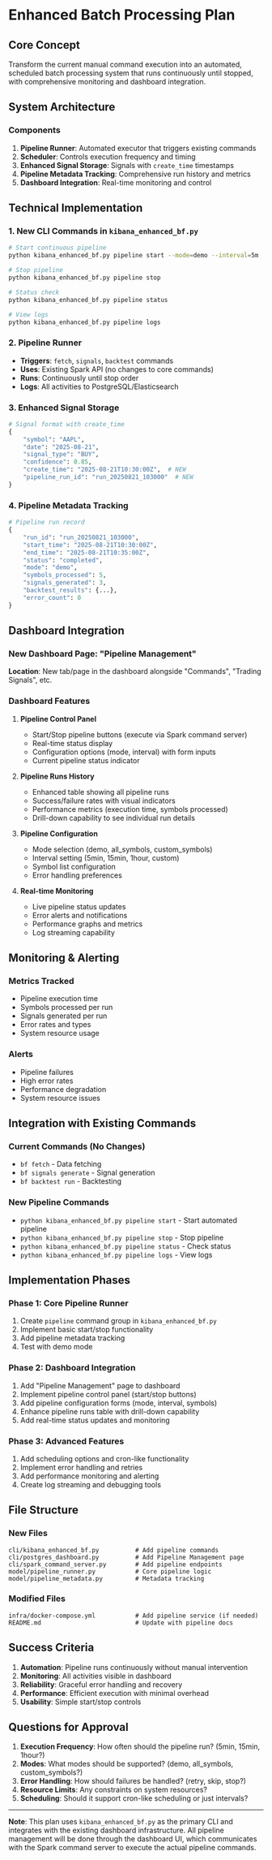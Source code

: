 # Enhanced Batch Processing Plan

## Core Concept
Transform the current manual command execution into an automated, scheduled batch processing system that runs continuously until stopped, with comprehensive monitoring and dashboard integration.

## System Architecture

### Components
1. **Pipeline Runner**: Automated executor that triggers existing commands
2. **Scheduler**: Controls execution frequency and timing
3. **Enhanced Signal Storage**: Signals with `create_time` timestamps
4. **Pipeline Metadata Tracking**: Comprehensive run history and metrics
5. **Dashboard Integration**: Real-time monitoring and control

## Technical Implementation

### 1. New CLI Commands in `kibana_enhanced_bf.py`
```bash
# Start continuous pipeline
python kibana_enhanced_bf.py pipeline start --mode=demo --interval=5m

# Stop pipeline
python kibana_enhanced_bf.py pipeline stop

# Status check
python kibana_enhanced_bf.py pipeline status

# View logs
python kibana_enhanced_bf.py pipeline logs
```

### 2. Pipeline Runner
- **Triggers**: `fetch`, `signals`, `backtest` commands
- **Uses**: Existing Spark API (no changes to core commands)
- **Runs**: Continuously until stop order
- **Logs**: All activities to PostgreSQL/Elasticsearch

### 3. Enhanced Signal Storage
```python
# Signal format with create_time
{
    "symbol": "AAPL",
    "date": "2025-08-21",
    "signal_type": "BUY",
    "confidence": 0.85,
    "create_time": "2025-08-21T10:30:00Z",  # NEW
    "pipeline_run_id": "run_20250821_103000"  # NEW
}
```

### 4. Pipeline Metadata Tracking
```python
# Pipeline run record
{
    "run_id": "run_20250821_103000",
    "start_time": "2025-08-21T10:30:00Z",
    "end_time": "2025-08-21T10:35:00Z",
    "status": "completed",
    "mode": "demo",
    "symbols_processed": 5,
    "signals_generated": 3,
    "backtest_results": {...},
    "error_count": 0
}
```

## Dashboard Integration

### New Dashboard Page: "Pipeline Management"
**Location**: New tab/page in the dashboard alongside "Commands", "Trading Signals", etc.

### Dashboard Features
1. **Pipeline Control Panel**
   - Start/Stop pipeline buttons (execute via Spark command server)
   - Real-time status display
   - Configuration options (mode, interval) with form inputs
   - Current pipeline status indicator

2. **Pipeline Runs History**
   - Enhanced table showing all pipeline runs
   - Success/failure rates with visual indicators
   - Performance metrics (execution time, symbols processed)
   - Drill-down capability to see individual run details

3. **Pipeline Configuration**
   - Mode selection (demo, all_symbols, custom_symbols)
   - Interval setting (5min, 15min, 1hour, custom)
   - Symbol list configuration
   - Error handling preferences

4. **Real-time Monitoring**
   - Live pipeline status updates
   - Error alerts and notifications
   - Performance graphs and metrics
   - Log streaming capability

## Monitoring & Alerting

### Metrics Tracked
- Pipeline execution time
- Symbols processed per run
- Signals generated per run
- Error rates and types
- System resource usage

### Alerts
- Pipeline failures
- High error rates
- Performance degradation
- System resource issues

## Integration with Existing Commands

### Current Commands (No Changes)
- `bf fetch` - Data fetching
- `bf signals generate` - Signal generation
- `bf backtest run` - Backtesting

### New Pipeline Commands
- `python kibana_enhanced_bf.py pipeline start` - Start automated pipeline
- `python kibana_enhanced_bf.py pipeline stop` - Stop pipeline
- `python kibana_enhanced_bf.py pipeline status` - Check status
- `python kibana_enhanced_bf.py pipeline logs` - View logs

## Implementation Phases

### Phase 1: Core Pipeline Runner
1. Create `pipeline` command group in `kibana_enhanced_bf.py`
2. Implement basic start/stop functionality
3. Add pipeline metadata tracking
4. Test with demo mode

### Phase 2: Dashboard Integration
1. Add "Pipeline Management" page to dashboard
2. Implement pipeline control panel (start/stop buttons)
3. Add pipeline configuration forms (mode, interval, symbols)
4. Enhance pipeline runs table with drill-down capability
5. Add real-time status updates and monitoring

### Phase 3: Advanced Features
1. Add scheduling options and cron-like functionality
2. Implement error handling and retries
3. Add performance monitoring and alerting
4. Create log streaming and debugging tools

## File Structure

### New Files
```
cli/kibana_enhanced_bf.py          # Add pipeline commands
cli/postgres_dashboard.py          # Add Pipeline Management page
cli/spark_command_server.py        # Add pipeline endpoints
model/pipeline_runner.py           # Core pipeline logic
model/pipeline_metadata.py         # Metadata tracking
```

### Modified Files
```
infra/docker-compose.yml           # Add pipeline service (if needed)
README.md                          # Update with pipeline docs
```

## Success Criteria

1. **Automation**: Pipeline runs continuously without manual intervention
2. **Monitoring**: All activities visible in dashboard
3. **Reliability**: Graceful error handling and recovery
4. **Performance**: Efficient execution with minimal overhead
5. **Usability**: Simple start/stop controls

## Questions for Approval

1. **Execution Frequency**: How often should the pipeline run? (5min, 15min, 1hour?)
2. **Modes**: What modes should be supported? (demo, all_symbols, custom_symbols?)
3. **Error Handling**: How should failures be handled? (retry, skip, stop?)
4. **Resource Limits**: Any constraints on system resources?
5. **Scheduling**: Should it support cron-like scheduling or just intervals?

---

**Note**: This plan uses `kibana_enhanced_bf.py` as the primary CLI and integrates with the existing dashboard infrastructure. All pipeline management will be done through the dashboard UI, which communicates with the Spark command server to execute the actual pipeline commands.
